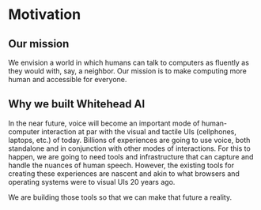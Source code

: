 # Motivation

## Our mission

We envision a world in which humans can talk to computers as fluently as they would with, say, a neighbor. Our mission is to make computing more human and accessible for everyone.

## Why we built Whitehead AI

In the near future, voice will become an important mode of human-computer interaction at par with the visual and tactile UIs \(cellphones, laptops, etc.\) of today. Billions of experiences are going to use voice, both standalone and in conjunction with other modes of interactions. For this to happen, we are going to need tools and infrastructure that can capture and handle the nuances of human speech. However, the existing tools for creating these experiences are nascent and akin to what browsers and operating systems were to visual UIs 20 years ago.

We are building those tools so that we can make that future a reality.
